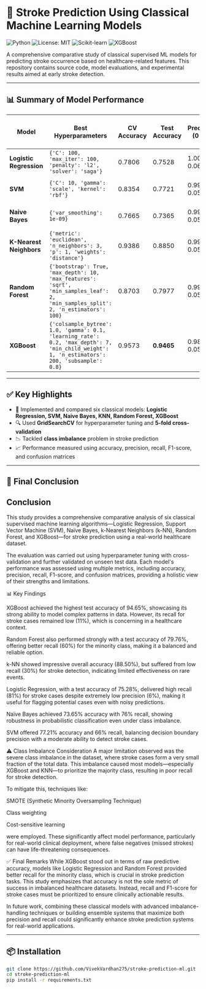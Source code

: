 # 🧠 Stroke Prediction Using Classical Machine Learning Models

![Python](https://img.shields.io/badge/Python-3.8%2B-blue.svg)
![License: MIT](https://img.shields.io/badge/License-MIT-yellow.svg)
![Scikit-learn](https://img.shields.io/badge/Scikit--learn-Modeling-orange)
![XGBoost](https://img.shields.io/badge/XGBoost-Ensemble-green)

A comprehensive comparative study of classical supervised ML models for predicting stroke occurrence based on healthcare-related features. This repository contains source code, model evaluations, and experimental results aimed at early stroke detection.

---

## 📊 Summary of Model Performance

| **Model**               | **Best Hyperparameters**                                                                                                                      | **CV Accuracy** | **Test Accuracy** | **Precision (0 / 1)** | **Recall (0 / 1)** | **F1-Score (0 / 1)** | **Confusion Matrix**        |
| ----------------------- | --------------------------------------------------------------------------------------------------------------------------------------------- | --------------- | ----------------- | --------------------- | ------------------ | -------------------- | --------------------------- |
| **Logistic Regression** | `{'C': 100, 'max_iter': 100, 'penalty': 'l2', 'solver': 'saga'}`                                                                              | 0.7806          | 0.7528            | 1.00 / 0.06           | 0.75 / 0.81        | 0.86 / 0.11          | `[[8009, 2645], [37, 159]]` |
| **SVM**                 | `{'C': 10, 'gamma': 'scale', 'kernel': 'rbf'}`                                                                                                | 0.8354          | 0.7721            | 0.99 / 0.05           | 0.77 / 0.66        | 0.87 / 0.09          | `[[8248, 2406], [67, 129]]` |
| **Naive Bayes**         | `{'var_smoothing': 1e-09}`                                                                                                                    | 0.7665          | 0.7365            | 0.99 / 0.05           | 0.74 / 0.76        | 0.85 / 0.09          | `[[7842, 2812], [47, 149]]` |
| **K-Nearest Neighbors** | `{'metric': 'euclidean', 'n_neighbors': 3, 'p': 1, 'weights': 'distance'}`                                                                    | 0.9386          | 0.8850            | 0.99 / 0.05           | 0.90 / 0.30        | 0.94 / 0.09          | `[[9544, 1110], [138, 58]]` |
| **Random Forest**       | `{'bootstrap': True, 'max_depth': 10, 'max_features': 'sqrt', 'min_samples_leaf': 2, 'min_samples_split': 2, 'n_estimators': 100}`            | 0.8703          | 0.7977            | 0.99 / 0.05           | 0.80 / 0.60        | 0.89 / 0.10          | `[[8537, 2117], [78, 118]]` |
| **XGBoost**             | `{'colsample_bytree': 1.0, 'gamma': 0.1, 'learning_rate': 0.2, 'max_depth': 7, 'min_child_weight': 1, 'n_estimators': 200, 'subsample': 0.8}` | 0.9573          | **0.9465**        | 0.98 / 0.05           | 0.96 / 0.11        | 0.97 / 0.07          | `[[10248, 406], [174, 22]]` |


---

## ✅ Key Highlights

- 📌 Implemented and compared six classical models: **Logistic Regression, SVM, Naive Bayes, KNN, Random Forest, XGBoost**
- 🔍 Used **GridSearchCV** for hyperparameter tuning and **5-fold cross-validation**
- 📉 Tackled **class imbalance** problem in stroke prediction
- 📈 Performance measured using accuracy, precision, recall, F1-score, and confusion matrices

---

## 📖 Final Conclusion

## Conclusion

This study provides a comprehensive comparative analysis of six classical supervised machine learning algorithms—Logistic Regression, Support Vector Machine (SVM), Naïve Bayes, k-Nearest Neighbors (k-NN), Random Forest, and XGBoost—for stroke prediction using a real-world healthcare dataset.

The evaluation was carried out using hyperparameter tuning with cross-validation and further validated on unseen test data. Each model's performance was assessed using multiple metrics, including accuracy, precision, recall, F1-score, and confusion matrices, providing a holistic view of their strengths and limitations.

📊 Key Findings

XGBoost achieved the highest test accuracy of 94.65%, showcasing its strong ability to model complex patterns in data. However, its recall for stroke cases remained low (11%), which is concerning in a healthcare context.

Random Forest also performed strongly with a test accuracy of 79.76%, offering better recall (60%) for the minority class, making it a balanced and reliable option.

k-NN showed impressive overall accuracy (88.50%), but suffered from low recall (30%) for stroke detection, indicating limited effectiveness on rare events.

Logistic Regression, with a test accuracy of 75.28%, delivered high recall (81%) for stroke cases despite extremely low precision (6%), making it useful for flagging potential cases even with noisy predictions.

Naïve Bayes achieved 73.65% accuracy with 76% recall, showing robustness in probabilistic classification even under class imbalance.

SVM offered 77.21% accuracy and 66% recall, balancing decision boundary precision with a moderate ability to detect stroke cases.

⚠️ Class Imbalance Consideration
A major limitation observed was the severe class imbalance in the dataset, where stroke cases form a very small fraction of the total data. This imbalance caused most models—especially XGBoost and KNN—to prioritize the majority class, resulting in poor recall for stroke detection.

To mitigate this, techniques like:

SMOTE (Synthetic Minority Oversampling Technique)

Class weighting

Cost-sensitive learning

were employed. These significantly affect model performance, particularly for real-world clinical deployment, where false negatives (missed strokes) can have life-threatening consequences.

✅ Final Remarks
While XGBoost stood out in terms of raw predictive accuracy, models like Logistic Regression and Random Forest provided better recall for the minority class, which is crucial in stroke prediction tasks. This study emphasizes that accuracy is not the sole metric of success in imbalanced healthcare datasets. Instead, recall and F1-score for stroke cases must be prioritized to ensure clinically actionable results.

In future work, combining these classical models with advanced imbalance-handling techniques or building ensemble systems that maximize both precision and recall could significantly enhance stroke prediction systems for real-world applications.

---

## 📦 Installation

```bash
git clone https://github.com/VivekVardhan275/stroke-prediction-ml.git
cd stroke-prediction-ml
pip install -r requirements.txt
